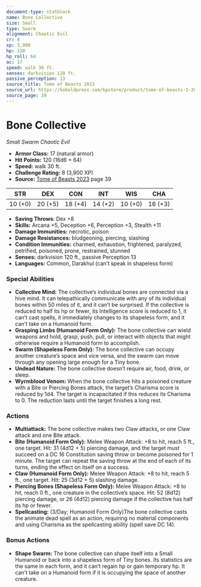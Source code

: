 ```yaml
---
document-type: statblock
name: Bone Collective
size: Small
type: Swarm
alignment: Chaotic Evil
cr: 8
xp: 3,900
hp: 120
hp_roll: 64
ac: 17
speed: walk 30 ft.
senses: darkvision 120 ft. 
passive_perception: 13
source_title: Tome of Beasts 2023
source_url: https://koboldpress.com/kpstore/product/tome-of-beasts-1-2023-edition/
source_page: 39
---
```


# Bone Collective

*Small* *Swarm* *Chaotic Evil*

- **Armor Class:** 17 (natural armor)
- **Hit Points:** 120 (16d6 + 64)
- **Speed:** walk 30 ft.
- **Challenge Rating:** 8 (3,900 XP)
- **Source:** [Tome of Beasts 2023](https://koboldpress.com/kpstore/product/tome-of-beasts-1-2023-edition/) page 39

| STR | DEX | CON | INT | WIS | CHA |
| --- | --- | --- | --- | --- | --- |
| 10 (+0) | 20 (+5) | 18 (+4) | 14 (+2) | 10 (+0) | 16 (+3) |

- **Saving Throws**: Dex +8
- **Skills:** Arcana +5, Deception +6, Perception +3, Stealth +11
- **Damage Immunities:** necrotic, poison
- **Damage Resistances:** bludgeoning, piercing, slashing
- **Condition Immunities:** charmed, exhaustion, frightened, paralyzed, petrified, poisoned, prone, restrained, stunned
- **Senses:** darkvision 120 ft., passive Perception 13
- **Languages:** Common, Darakhul (can’t speak in shapeless form)

### Special Abilities

- **Collective Mind:** The collective’s individual bones are connected via a hive mind. It can telepathically communicate with any of its individual bones within 50 miles of it, and it can’t be surprised. If the collective is reduced to half its hp or fewer, its Intelligence score is reduced to 1, it can’t cast spells, it immediately changes to its shapeless form, and it can’t take on a Humanoid form.
- **Grasping Limbs (Humanoid Form Only):** The bone collective can wield weapons and hold, grasp, push, pull, or interact with objects that might otherwise require a Humanoid form to accomplish.
- **Swarm (Shapeless Form Only):** The bone collective can occupy another creature’s space and vice versa, and the swarm can move through any opening large enough for a Tiny bone.
- **Undead Nature:** The bone collective doesn’t require air, food, drink, or sleep.
- **Wyrmblood Venom:** When the bone collective hits a poisoned creature with a Bite or Piercing Bones attack, the target’s Charisma score is reduced by 1d4. The target is incapacitated if this reduces its Charisma to 0. The reduction lasts until the target finishes a long rest.

### Actions

- **Multiattack:** The bone collective makes two Claw attacks, or one Claw attack and one Bite attack.
- **Bite (Humanoid Form Only):** Melee Weapon Attack: +8 to hit, reach 5 ft., one target. Hit: 31 (4d12 + 5) piercing damage, and the target must succeed on a DC 16 Constitution saving throw or become poisoned for 1 minute. The target can repeat the saving throw at the end of each of its turns, ending the effect on itself on a success.
- **Claw (Humanoid Form Only):** Melee Weapon Attack: +8 to hit, reach 5 ft., one target. Hit: 25 (3d12 + 5) slashing damage.
- **Piercing Bones (Shapeless Form Only):** Melee Weapon Attack: +8 to hit, reach 0 ft., one creature in the collective’s space. Hit: 52 (8d12) piercing damage, or 26 (4d12) piercing damage if the collective has half its hp or fewer.
- **Spellcasting:** (3/Day; Humanoid Form Only)The bone collective casts the animate dead spell as an action, requiring no material components and using Charisma as the spellcasting ability (spell save DC 14).

### Bonus Actions

- **Shape Swarm:** The bone collective can shape itself into a Small Humanoid or back into a shapeless form of Tiny bones. Its statistics are the same in each form, and it can’t regain hp or gain temporary hp. It can’t take on a Humanoid form if it is occupying the space of another creature.
